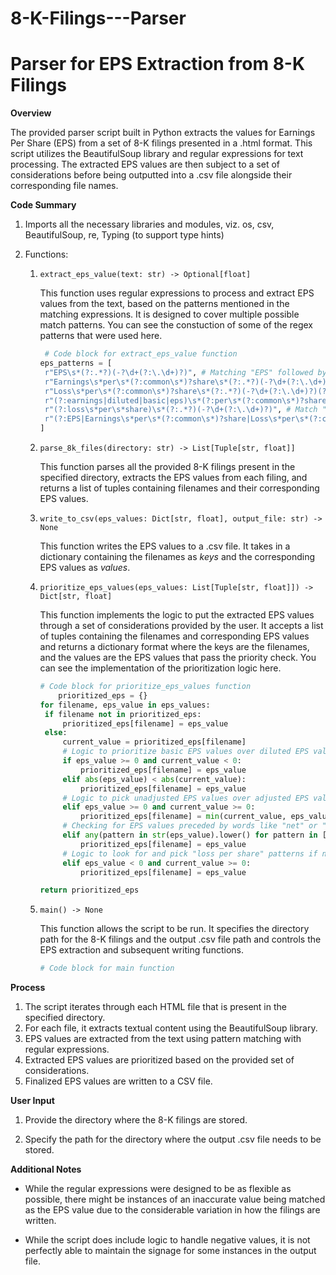 # 8-K-Filings---Parser

# Parser for EPS Extraction from 8-K Filings

**Overview**

The provided parser script built in Python extracts the values for Earnings Per Share (EPS) from a set of 8-K filings presented in a .html format. This script utilizes the BeautifulSoup library and regular expressions for text processing. The extracted EPS values are then subject to a set of considerations before being outputted into a .csv file alongside their corresponding file names.

**Code Summary**

1. Imports all the necessary libraries and modules, viz. os, csv, BeautifulSoup, re, Typing (to support type hints)

2. Functions:

   1. `extract_eps_value(text: str) -> Optional[float]`
       
       This function uses regular expressions to process and extract EPS values from the text, based on the patterns mentioned in the matching expressions. It is designed to cover multiple possible match patterns. You can see the constuction of some of the regex patterns that were used here.
       
       ```python
        # Code block for extract_eps_value function
       eps_patterns = [
        r"EPS\s*(?:.*?)(-?\d+(?:\.\d+)?)", # Matching "EPS" followed by optional spaces. 
        r"Earnings\s*per\s*(?:common\s*)?share\s*(?:.*?)(-?\d+(?:\.\d+)?)(?:\s*(?:cents|cents\s*per\s*share))?", # Matching variations of "Earnings per share" or "Earnings per common share"
        r"Loss\s*per\s*(?:common\s*)?share\s*(?:.*?)(-?\d+(?:\.\d+)?)(?:\s*(?:cents|cents\s*per\s*share))?", # Matching variations like "Loss per share" or "Loss per common share"
        r"(?:earnings|diluted|basic|eps)\s*(?:per\s*(?:common\s*)?share)?\s*(?:.*?)(-?\d+(?:\.\d+)?)", # Matching EPS variations such as "earnings per share" or "diluted EPS"
        r"(?:loss\s*per\s*share)\s*(?:.*?)(-?\d+(?:\.\d+)?)", # Match "loss per share" with optional trailing characters. 
        r"(?:EPS|Earnings\s*per\s*(?:common\s*)?share|Loss\s*per\s*(?:common\s*)?share)\s*(?:.*?)(-?\d+(?:\.\d+)?)" # Matching EPS variations such as "EPS" or "Earnings per common share" with optional preceding characters. 
       ]

       ```
       
   2. `parse_8k_files(directory: str) -> List[Tuple[str, float]]` 
   
       This function parses all the provided 8-K filings present in the specified directory, extracts the EPS values from each filing, and returns a list of tuples containing filenames and their corresponding EPS values.
       
      
       
   3. `write_to_csv(eps_values: Dict[str, float], output_file: str) -> None` 
   
       This function writes the EPS values to a .csv file. It takes in a dictionary containing the filenames as _keys_ and the corresponding EPS values as _values_.
       
     
       
   4. `prioritize_eps_values(eps_values: List[Tuple[str, float]]) -> Dict[str, float]` 
   
       This function implements the logic to put the extracted EPS values through a set of considerations provided by the user. It accepts a list of tuples containing the filenames and corresponding EPS values and returns a dictionary format where the keys are the filenames, and the values are the EPS values that pass the priority check. You can see the implementation of the prioritization logic here. 
       
       ```python
       # Code block for prioritize_eps_values function
           prioritized_eps = {}
      for filename, eps_value in eps_values:
        if filename not in prioritized_eps:
            prioritized_eps[filename] = eps_value
        else:
            current_value = prioritized_eps[filename]
            # Logic to prioritize basic EPS values over diluted EPS values
            if eps_value >= 0 and current_value < 0:
                prioritized_eps[filename] = eps_value
            elif abs(eps_value) < abs(current_value):
                prioritized_eps[filename] = eps_value
            # Logic to pick unadjusted EPS values over adjusted EPS values
            elif eps_value >= 0 and current_value >= 0:
                prioritized_eps[filename] = min(current_value, eps_value)
            # Checking for EPS values preceded by words like "net" or "total"
            elif any(pattern in str(eps_value).lower() for pattern in ["net eps", "total eps"]):
                prioritized_eps[filename] = eps_value
            # Logic to look for and pick "loss per share" patterns if no variation of "EPS" or "Earnings" is present
            elif eps_value < 0 and current_value >= 0:
                prioritized_eps[filename] = eps_value

      return prioritized_eps
       ```
       
   5. `main() -> None` 
   
       This function allows the script to be run. It specifies the directory path for the 8-K filings and the output .csv file path and controls the EPS extraction and subsequent writing functions.
       
       ```python
       # Code block for main function
       ```

**Process**

1. The script iterates through each HTML file that is present in the specified directory.
2. For each file, it extracts textual content using the BeautifulSoup library.
3. EPS values are extracted from the text using pattern matching with regular expressions.
4. Extracted EPS values are prioritized based on the provided set of considerations.
5. Finalized EPS values are written to a CSV file.

**User Input**

1. Provide the directory where the 8-K filings are stored.

2. Specify the path for the directory where the output .csv file needs to be stored.

**Additional Notes**

- While the regular expressions were designed to be as flexible as possible, there might be instances of an inaccurate value being matched as the EPS value due to the considerable variation in how the filings are written.

- While the script does include logic to handle negative values, it is not perfectly able to maintain the signage for some instances in the output file.

